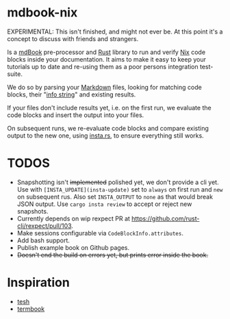 # mdbook-nix 

EXPERIMENTAL: This isn't finished, and might not ever be. At this point it's
a concept to discuss with friends and strangers.

Is a [mdBook][mdbook] pre-processor and [Rust][rust] library to run and verify
[Nix][nix] code blocks inside your documentation. It aims to make it easy to
keep your tutorials up to date and re-using them as a poor persons integration
test-suite.

We do so by parsing your [Markdown][gfm] files, looking for matching code blocks,
their "[info string][gfm-info-string]" and existing results.

If your files don't include results yet, i.e. on the first run, we evaluate the
code blocks and insert the output into your files.

On subsequent runs, we re-evaluate code blocks and compare existing output
to the new one, using [insta.rs][insta], to ensure everything still works.

# TODOS

- Snapshotting isn't ~~implemented~~ polished yet, we don't provide a cli yet.
  Use with `[INSTA_UPDATE](insta-update)` set to `always` on first run and `new` on subsequent
  rus. Also set `INSTA_OUTPUT` to `none` as that would break JSON output.
  Use `cargo insta review` to accept or reject new snapshots.
- Currently depends on wip rexpect PR at https://github.com/rust-cli/rexpect/pull/103.
- Make sessions configurable via `CodeBlockInfo.attributes`.
- Add bash support.
- Publish example book on Github pages.
- ~~Doesn't end the build on errors yet, but prints error inside the book.~~

# Inspiration

* [tesh](https://github.com/OceanSprint/tesh)
* [termbook](https://github.com/Byron/termbook)


[mdbook]: https://rust-lang.github.io/mdBook/
[rust]: https://www.rust-lang.org/
[nix]: https://nixos.org/
[gfm]: https://github.github.com/gfm/#what-is-github-flavored-markdown-
[gfm-info-string]: https://github.github.com/gfm/#info-string
[insta]: https://insta.rs/
[insta-update]: https://insta.rs/docs/advanced/#controlling-snapshot-updating
